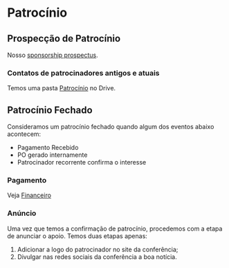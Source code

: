 # Patrocínio

## Prospecção de Patrocínio

Nosso [sponsorship prospectus](https://drive.google.com/open?id=1LB6kG72pypIjTGs3apLYR45MFrB4iYPAfx_4nCHznqs).

### Contatos de patrocinadores antigos e atuais

Temos uma pasta [Patrocínio](https://drive.google.com/drive/folders/1uStlqZzUjq7icEXMd4qbqz5De2feECpW?usp=sharing) no Drive.

## Patrocínio Fechado

Consideramos um patrocínio fechado quando algum dos eventos abaixo acontecem:

* Pagamento Recebido
* PO gerado internamente
* Patrocinador recorrente confirma o interesse

### Pagamento

Veja [Financeiro](financeiro.md)

### Anúncio

Uma vez que temos a confirmação de patrocínio, procedemos com a etapa de
anunciar o apoio. Temos duas etapas apenas:

1. Adicionar a logo do patrocinador no site da conferência;
2. Divulgar nas redes sociais da conferência a boa notícia.
